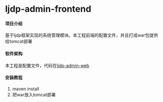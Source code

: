 # ljdp-admin-frontend

#### 项目介绍
基于ljdp框架实现的系统管理模块。本工程前端的配置文件，并且打成war包提供给tomcat部署

#### 软件架构
本工程是配置文件，代码在[ljdp-admin-web](https://gitee.com/hzy0769/ljdp-admin-web)


#### 安装教程

1. maven install
2. 把war放入tomcat部署


